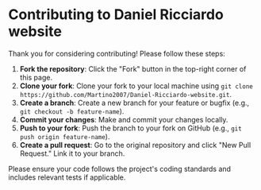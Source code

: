 # Contributing to Daniel Ricciardo website

Thank you for considering contributing! Please follow these steps:

1. **Fork the repository**: Click the "Fork" button in the top-right corner of this page.
2. **Clone your fork**: Clone your fork to your local machine using `git clone https://github.com/Martino2007/Daniel-Ricciardo-website.git`.
3. **Create a branch**: Create a new branch for your feature or bugfix (e.g., `git checkout -b feature-name`).
4. **Commit your changes**: Make and commit your changes locally.
5. **Push to your fork**: Push the branch to your fork on GitHub (e.g., `git push origin feature-name`).
6. **Create a pull request**: Go to the original repository and click "New Pull Request." Link it to your branch.

Please ensure your code follows the project's coding standards and includes relevant tests if applicable.
